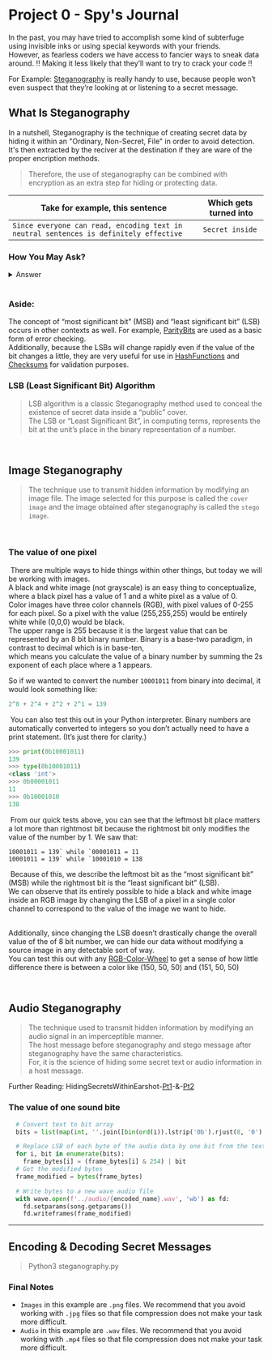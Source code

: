 # Project 0 - Spy's Journal

In the past, you may have tried to accomplish some kind of subterfuge using invisible inks or using special keywords with your friends. \
However, as fearless coders we have access to fancier ways to sneak data around. !! Making it less likely that they’ll want to try to crack your code !!

For Example: [Steganography] is really handy to use, because people won’t even suspect that they’re looking at or listening to a secret message.

## What Is Steganography

In a nutshell, Steganography is the technique of creating secret data by hiding it within an "Ordinary, Non-Secret, File" in order to avoid detection. \
It's then extracted by the reciver at the destination if they are ware of the proper encription methods.

> Therefore, the use of steganography can be combined with encryption as an extra step for hiding or protecting data.

| Take for example, this sentence                                                           | Which gets ​turned into |
| ----------------------------------------------------------------------------------------- | ----------------------- |
| ```Since everyone can read, encoding text in neutral sentences is definitely effective``` | ```Secret inside```     |

### How You May Ask?

<details>
    <summary>Answer</summary>
    <br>
    Take the first letter of every word.
</details>

<br>

### **Aside**:

The concept of “most significant bit” (MSB) and “least significant bit” (LSB) occurs in other contexts as well. For example, [ParityBits] are used as a basic form of error checking. \
Additionally, because the LSBs will change rapidly even if the value of the bit changes a little, they are very useful for use in [HashFunctions] and [Checksums] for validation purposes.

### LSB (Least Significant Bit) Algorithm

> LSB algorithm is a classic Steganography method used to conceal the existence of secret data inside a “public” cover. \
> The LSB or “Least Significant Bit”, in computing terms, represents the bit at the unit’s place in the binary representation of a number.

<br>

## Image Steganography

> The technique use to transmit hidden information by modifying an image file.
> The image selected for this purpose is called the `cover image` and the image obtained after steganography is called the `stego image`.

<!-- In this toolbox exercise you will delve a bit deeper into the specifics of how images are created in addition to learning more about bits and binary math. \
This exercise was modified from [Interactive-Python], though this version encodes an image into another image instead of ASCII text. -->
​
### The value of one pixel
​
There are multiple ways to hide things within other things, but today we will be working with images. \
A black and white image (not grayscale) is an easy thing to conceptualize, where a black pixel has a value of 1 and a white pixel as a value of 0. \
​Color images have three color channels (RGB), with pixel values of 0-255 for each pixel. So a pixel with the value (255,255,255) would be entirely white while (0,0,0) would be black. \
The upper range is 255 because it is the largest value that can be represented by an 8 bit binary number. Binary is a base-two paradigm, in contrast to decimal which is in base-ten, \
which means you calculate the value of a binary number by summing the 2s exponent of each place where a 1 appears.
​

So if we wanted to convert the number `10001011` from binary into decimal, it would look something like:
​
```python
2^8 + 2^4 + 2^2 + 2^1 = 139
```
​
You can also test this out in your Python interpreter. Binary numbers are automatically converted to integers so you don’t actually need to have a print statement. (It’s just there for clarity.)
​
```python
>>> print(0b10001011)
139
>>> type(0b10001011)
<class 'int'>
>>> 0b00001011
11
>>> 0b10001010
138
```
​
From our quick tests above, you can see that the leftmost bit place matters a lot more than rightmost bit because the rightmost bit only modifies the value of the number by 1. We saw that:
​
```
10001011 = 139` while `00001011 = 11
10001011 = 139` while `10001010 = 138
```
​
Because of this, we describe the leftmost bit as the “most significant bit” (MSB) while the rightmost bit is the “least significant bit” (LSB). \
We can observe that its entirely possible to hide a black and white image inside an RGB image by changing the LSB of a pixel in a single color channel to correspond to the value of the image we want to hide. \
​

Additionally, since changing the LSB doesn’t drastically change the overall value of the of 8 bit number, we can hide our data without modifying a source image in any detectable sort of way. \
You can test this out with any [RGB-Color-Wheel] to get a sense of how little difference there is between a color like (150, 50, 50) and (151, 50, 50)
​
<!--
## Decoding the sample image
​
Provided in this toolbox is a picture of a cute dog. However, this dog is hiding a very secret message… can you decode it? This image is also included in the toolbox under `images/encoded_sample.png`.
​
![img](https://sd18spring.github.io/images/toolboxes/image-steganography/encoded_sample.png)
​
**Provided below is the starter code is a function called `decode_image`. The secret image was hidden in the LSB of the pixels in the red channel of the image. That is, the value of the LSB of each red pixel is 1 if the hidden image was 1 at that location, and 0 if the hidden image was also 0. Your task is to iterate though each pixel in the encoded image and set the `decode_image` pixel to be (0, 0, 0) or (255, 255, 255) depending on the value of that LSB.**
​
**You may want to look at the Python [Bin] function as you convert between integer and binary**. Remember that bin will convert an integer to a *binary string*. Also, remember that you have to isolate the `red_channel` from the original RGB image. You can do this using the `.split()` method that PIL provides.
​
```python
from PIL import Image
​
def decode_image(file_location):
    encoded_image = Image.open(file_location)
    red_channel = encoded_image.split()[0]
​
    x_size = encoded_image.size[0]
    y_size = encoded_image.size[1]
​
    decoded_image = Image.new("RGB", encoded_image.size)
    pixels = decoded_image.load()
​
    #TODO: Fill in decoding functionality
​
    decoded_image.save("images/decoded_image.png")
```

## Encoding a secret message
​
Now that we can decode secret messages, it’s only natural that we want to encode some too! Provided in the starter code are a pair of functions called `write_text()` and `encode_image()`. `write_text()` will take a string and convert it to a black and white image of the string. You may use it as a helper function in completing your implementation of `encode_image()`.

-->

<br>

## Audio Steganography

> The technique used to transmit hidden information by modifying an audio signal in an imperceptible manner. \
> The host message before steganography and stego message after steganography have the same characteristics. \
> For, it is the science of hiding some secret text or audio information in a host message.

Further Reading: HidingSecretsWithinEarshot-[Pt1]-&-[Pt2]
### The value of one sound bite

```python
  # Convert text to bit array
  bits = list(map(int, ''.join([bin(ord(i)).lstrip('0b').rjust(8, '0') for i in text])))

  # Replace LSB of each byte of the audio data by one bit from the text bit array
  for i, bit in enumerate(bits):
    frame_bytes[i] = (frame_bytes[i] & 254) | bit
  # Get the modified bytes
  frame_modified = bytes(frame_bytes)

  # Write bytes to a new wave audio file
  with wave.open(f'../audio/{encoded_name}.wav', 'wb') as fd:
    fd.setparams(song.getparams())
    fd.writeframes(frame_modified)
```

---
## Encoding & Decoding Secret Messages

> Python3 steganography.py
​


### Final Notes

- `Images` in this example are `.png` files. We recommend that you avoid working with `.jpg` files so that file compression does not make your task more difficult.
- `Audio` in this example are `.wav` files. We recommend that you avoid working with `.mp4` files so that file compression does not make your task more difficult.

<!-- Resources -->
[Steganography]: https://en.wikipedia.org/wiki/Steganography

[HashFunctions]: https://en.wikipedia.org/wiki/Hash_function
[ParityBits]: https://en.wikipedia.org/wiki/Parity_bit
[Checksums]: https://en.wikipedia.org/wiki/Checksum

<!-- [Interactive-Python]: http://interactivepython.org/runestone/static/everyday/2013/03/1_steganography.html -->
[RGB-Color-Wheel]: http://www.colorspire.com/rgb-color-wheel

<!-- HidingSecretsWithinEarshot -->
[Pt1]:https://medium.com/@sumit.arora/audio-steganography-the-art-of-hiding-secrets-within-earshot-part-1-of-2-6a3bbd706e15
[Pt2]:https://sumit-arora.medium.com/audio-steganography-the-art-of-hiding-secrets-within-earshot-part-2-of-2-c76b1be719b3

<!-- [Bin](https://docs.python.org/3/library/functions.html#bin)  -->

<!-- [Pseudonymization] -->
[Pseudonymization]: https://en.wikipedia.org/wiki/Pseudonymization#:~:text=Pseudonymization%20is%20a%20data%20management,more%20artificial%20identifiers%2C%20or%20pseudonyms.

<!-- Great -->
[](https://faroit.com/)
[](https://nsfwjs.com/)
[](https://www.audacityteam.org/download/)

<!-- Supplemental -->
[](https://github.com/infinitered/nsfwjs)
[](https://github.com/gantman/nsfw_model)

<!-- Other Inspiration -->
[](https://github.com/sukumo28/vscode-audio-preview)
[](https://devpost.com/software/deep-fandom)

<!-- Open CV -->
[](https://opencv.org/)
[](https://docs.opencv.org/4.x/dd/d9e/classcv_1_1VideoWriter.html)
[](https://docs.opencv.org/4.x/d8/dfe/classcv_1_1VideoCapture.html)


<!-- Less Likely -->
[](https://github.com/sigsep/open-unmix-pytorch)
<!-- This repository contains the PyTorch (1.8+) implementation of Open-Unmix, a deep neural network reference implementation for music source separation, applicable for researchers, audio engineers and artists.  -->
[](https://github.com/faroit/countnet)
[](https://github.com/RocketScienceAbteilung/git-grid)
[](https://github.com/RocketScienceAbteilung/git-wig)
[](https://github.com/faroit/magiclock)
